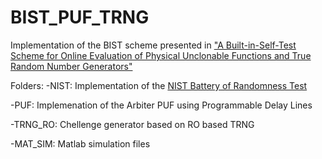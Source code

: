 # BIST_PUF_TRNG

Implementation of the BIST scheme presented in ["A Built-in-Self-Test Scheme for Online Evaluation of Physical Unclonable Functions and True Random Number Generators"](http://ieeexplore.ieee.org/abstract/document/7387751/)

Folders:
  -NIST: Implementation of the [NIST Battery of Randomness Test](http://nvlpubs.nist.gov/nistpubs/Legacy/SP/nistspecialpublication800-22r1a.pdf) 
  
  -PUF: Implemenation of the Arbiter PUF using Programmable Delay Lines
  
  -TRNG_RO: Chellenge generator based on RO based TRNG
  
  -MAT_SIM: Matlab simulation files
  
